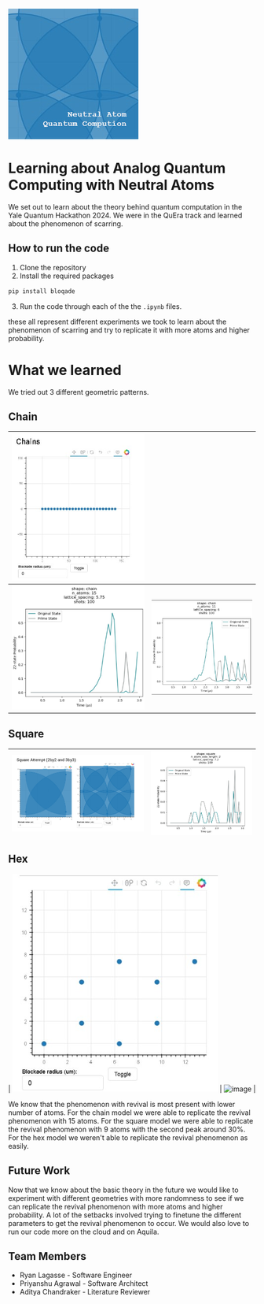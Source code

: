 ![logo](./images/neutral_atom_quantum.jpg)

# Learning about Analog Quantum Computing with Neutral Atoms

We set out to learn about the theory behind quantum computation in the Yale Quantum Hackathon 2024. We were in the QuEra track and learned about the phenomenon of scarring.

## How to run the code
1. Clone the repository
2. Install the required packages
```bash
pip install bloqade
```
3. Run the code through each of the the `.ipynb` files. 

these all represent different experiments we took to learn about the phenomenon of scarring and try to replicate it with more atoms and higher probability. 

# What we learned
We tried out 3 different geometric patterns.


## Chain
| ![image](./images/chain_layout.jpg) |                                                |
|-------------------------------------|------------------------------------------------|
| ![image](./images/chain_15.jpg)     | ![image](./images/chain_state_probability.jpg) |

## Square
| ![image](./images/square_layout.jpg) | ![image](./images/square_state_probability.jpg) |
|--------------------------------------|------------------------------|


## Hex
| ![image](./images/hex_layout.jpg) | ![image](./images/hex_state_probability.jpg) |

We know that the phenomenon with revival is most present with lower number of atoms. For the chain model we were able to replicate the revival phenomenon with 15 atoms. For the square model we were able to replicate the revival phenomenon with 9 atoms with the second peak around 30%. For the hex model we weren't able to replicate the revival phenomenon as easily.


## Future Work
Now that we know about the basic theory in the future we would like to experiment with different geometries with more randomness to see if we can replicate the revival phenomenon with more atoms and higher probability. A lot of the setbacks involved trying to finetune the different parameters to get the revival phenomenon to occur. We would also love to run our code more on the cloud and on Aquila.


## Team Members
- Ryan Lagasse - Software Engineer
- Priyanshu Agrawal - Software Architect
- Aditya Chandraker - Literature Reviewer